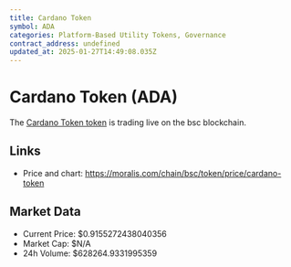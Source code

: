 ```yaml
---
title: Cardano Token
symbol: ADA
categories: Platform-Based Utility Tokens, Governance
contract_address: undefined
updated_at: 2025-01-27T14:49:08.035Z
---
```


# Cardano Token (ADA)
The [Cardano Token token](https://moralis.com/chain/bsc/token/price/cardano-token) is trading live on the bsc blockchain.

## Links
- Price and chart: https://moralis.com/chain/bsc/token/price/cardano-token

## Market Data
- Current Price: $0.9155272438040356
- Market Cap: $N/A
- 24h Volume: $628264.9331995359
